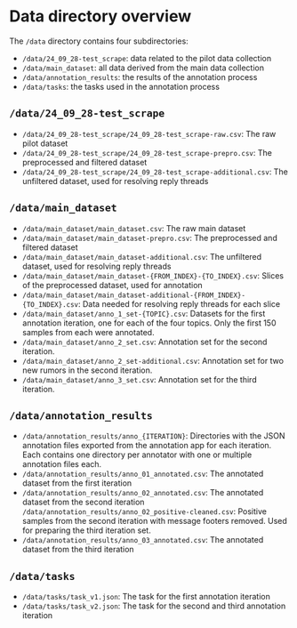 # Data directory overview
The `/data` directory contains four subdirectories: 
- `/data/24_09_28-test_scrape`: data related to the pilot data collection
- `/data/main_dataset`: all data derived from the main data collection
- `/data/annotation_results`: the results of the annotation process
- `/data/tasks`: the tasks used in the annotation process

## `/data/24_09_28-test_scrape`
- `/data/24_09_28-test_scrape/24_09_28-test_scrape-raw.csv`: The raw pilot dataset
- `/data/24_09_28-test_scrape/24_09_28-test_scrape-prepro.csv`: The preprocessed and filtered dataset
- `/data/24_09_28-test_scrape/24_09_28-test_scrape-additional.csv`: The unfiltered dataset, used for resolving reply threads

## `/data/main_dataset`
- `/data/main_dataset/main_dataset.csv`: The raw main dataset
- `/data/main_dataset/main_dataset-prepro.csv`: The preprocessed and filtered dataset
- `/data/main_dataset/main_dataset-additional.csv`: The unfiltered dataset, used for resolving reply threads
- `/data/main_dataset/main_dataset-{FROM_INDEX}-{TO_INDEX}.csv`: Slices of the preprocessed dataset, used for annotation
- `/data/main_dataset/main_dataset-additional-{FROM_INDEX}-{TO_INDEX}.csv`: Data needed for resolving reply threads for each slice
- `/data/main_dataset/anno_1_set-{TOPIC}.csv`: Datasets for the first annotation iteration, one for each of the four topics. Only the first 150 samples from each were annotated.
- `/data/main_dataset/anno_2_set.csv`: Annotation set for the second iteration.
- `/data/main_dataset/anno_2_set-additional.csv`: Annotation set for two new rumors in the second iteration.
- `/data/main_dataset/anno_3_set.csv`: Annotation set for the third iteration.

## `/data/annotation_results`
- `/data/annotation_results/anno_{ITERATION}`: Directories with the JSON annotation files exported from the annotation app for each iteration. Each contains one directory per annotator with one or multiple annotation files each.
- `/data/annotation_results/anno_01_annotated.csv`: The annotated dataset from the first iteration
- `/data/annotation_results/anno_02_annotated.csv`: The annotated dataset from the second iteration
`/data/annotation_results/anno_02_positive-cleaned.csv`: Positive samples from the second iteration with message footers removed. Used for preparing the third iteration set.
- `/data/annotation_results/anno_03_annotated.csv`: The annotated dataset from the third iteration


## `/data/tasks`
- `/data/tasks/task_v1.json`: The task for the first annotation iteration
- `/data/tasks/task_v2.json`: The task for the second and third annotation iteration